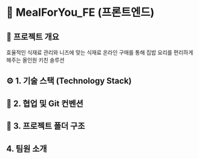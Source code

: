 # 🥗 MealForYou_FE (프론트엔드)
## 🎯 프로젝트 개요
효율적인 식재료 관리와 니즈에 맞는 식재료 온라인 구매를 통해 집밥 요리를 편리하게 해주는 올인원 키친 솔루션

## ⚙️ 1. 기술 스택 (Technology Stack)

## 🤝 2. 협업 및 Git 컨벤션

## 📁 3. 프로젝트 폴더 구조

## 4. 팀원 소개

<!--
# React + Vite

This template provides a minimal setup to get React working in Vite with HMR and some ESLint rules.

Currently, two official plugins are available:

- [@vitejs/plugin-react](https://github.com/vitejs/vite-plugin-react/blob/main/packages/plugin-react) uses [Babel](https://babeljs.io/) (or [oxc](https://oxc.rs) when used in [rolldown-vite](https://vite.dev/guide/rolldown)) for Fast Refresh
- [@vitejs/plugin-react-swc](https://github.com/vitejs/vite-plugin-react/blob/main/packages/plugin-react-swc) uses [SWC](https://swc.rs/) for Fast Refresh

## React Compiler

The React Compiler is not enabled on this template because of its impact on dev & build performances. To add it, see [this documentation](https://react.dev/learn/react-compiler/installation).

## Expanding the ESLint configuration

If you are developing a production application, we recommend using TypeScript with type-aware lint rules enabled. Check out the [TS template](https://github.com/vitejs/vite/tree/main/packages/create-vite/template-react-ts) for information on how to integrate TypeScript and [`typescript-eslint`](https://typescript-eslint.io) in your project.
-->
